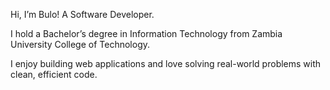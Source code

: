 Hi, I’m Bulo! A Software Developer.

I hold a Bachelor’s degree in Information Technology from Zambia University College of Technology. 

I enjoy building web applications and love solving real-world problems with clean, efficient code.
